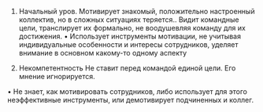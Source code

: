 


1. Начальный уров. Мотивирует знакомый, положительно настроенный коллектив, но в сложных ситуациях теряется.. Видит командные цели, транслирует их формально, не воодушевляя команду для их достижения.
•      	Использует инструменты мотивации, не учитывая индивидуальные особенности и интересы сотрудников, уделяет внимание в основном какому-то одному аспекту


0. Некомпетентность
Не ставит перед командой единой цели. Его мнение игнорируется.

•      	Не знает, как мотивировать сотрудников, либо использует для этого неэффективные инструменты, или демотивирует подчиненных и коллег.
